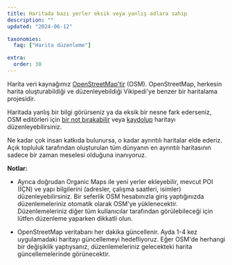 ```yaml
---
title: Haritada bazı yerler eksik veya yanlış adlara sahip
description: ""
updated: "2024-06-12"

taxonomies:
  faq: ["Harita düzenleme"]

extra:
  order: 30
---
```


Harita veri kaynağımız [OpenStreetMap'tir](https://welcome.openstreetmap.org/) (OSM). OpenStreetMap, herkesin harita oluşturabildiği ve düzenleyebildiği Vikipedi'ye benzer bir haritalama projesidir.

Haritada yanlış bir bilgi görürseniz ya da eksik bir nesne fark ederseniz, OSM editörleri için [bir not bırakabilir](https://www.openstreetmap.org/note/new) veya [kaydolup](https://www.openstreetmap.org/user/new) haritayı düzenleyebilirsiniz.

Ne kadar çok insan katkıda bulunursa, o kadar ayrıntılı haritalar elde ederiz. Açık topluluk tarafından oluşturulan tüm dünyanın en ayrıntılı haritasının sadece bir zaman meselesi olduğuna inanıyoruz.

**Notlar:**

* Ayrıca doğrudan Organic Maps ile yeni yerler ekleyebilir, mevcut POI (İÇN) ve yapı bilgilerini (adresler, çalışma saatleri, isimler) düzenleyebilirsiniz. Bir seferlik OSM hesabınızla giriş yaptığınızda düzenlemeleriniz otomatik olarak OSM'ye yüklenecektir. Düzenlemeleriniz diğer tüm kullanıcılar tarafından görülebileceği için lütfen düzenleme yaparken dikkatli olun.

* OpenStreetMap veritabanı her dakika güncellenir. Ayda 1-4 kez uygulamadaki haritayı güncellemeyi hedefliyoruz. Eğer OSM'de herhangi bir değişiklik yaptıysanız, düzenlemeleriniz gelecekteki harita güncellemelerinde görünecektir.

